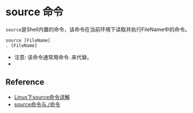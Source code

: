 # source 命令
`source`是Shell内置的命令，该命令在当前环境下读取并执行FileName中的命令。
```shell
source [FileName]
. [FileName]
```
* 注意: 该命令通常用命令`.`来代替。
* 


## Reference
* [Linux下source命令详解](https://blog.csdn.net/violet_echo_0908/article/details/52056071)
* [source命令与./命令](https://www.cnblogs.com/general001/articles/2420089.html)